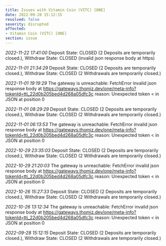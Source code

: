 ```yaml
---
title: Issues with Vitamin Coin (VITC) [ONE]
date: 2022-09-28 15:12:15
resolved: false
severity: disrupted
affected:
- Vitamin Coin (VITC) [ONE]
section: issue
---
```


*2022-11-22 17:41:00* Deposit State: CLOSED (2 Deposits are temporarily closed.), Withdraw State: CLOSED (invalid json response body at https)

*2022-11-01 21:34:29* Deposit State: CLOSED (2 Deposits are temporarily closed.), Withdraw State: CLOSED (2 Withdrawals are temporarily closed.)

*2022-11-01 19:19:29* The gateway is unreachable: FetchError invalid json response body at https://gateways.thomiz.dev/one/meta-info?tokenId=tti_22d0b205bed4d268a05dfc3c reason: Unexpected token < in JSON at position 0

*2022-11-01 08:29:29* Deposit State: CLOSED (2 Deposits are temporarily closed.), Withdraw State: CLOSED (2 Withdrawals are temporarily closed.)

*2022-11-01 06:13:53* The gateway is unreachable: FetchError invalid json response body at https://gateways.thomiz.dev/one/meta-info?tokenId=tti_22d0b205bed4d268a05dfc3c reason: Unexpected token < in JSON at position 0

*2022-10-29 23:35:03* Deposit State: CLOSED (2 Deposits are temporarily closed.), Withdraw State: CLOSED (2 Withdrawals are temporarily closed.)

*2022-10-29 21:20:03* The gateway is unreachable: FetchError invalid json response body at https://gateways.thomiz.dev/one/meta-info?tokenId=tti_22d0b205bed4d268a05dfc3c reason: Unexpected token < in JSON at position 0

*2022-10-26 15:27:33* Deposit State: CLOSED (2 Deposits are temporarily closed.), Withdraw State: CLOSED (2 Withdrawals are temporarily closed.)

*2022-10-26 13:12:34* The gateway is unreachable: FetchError invalid json response body at https://gateways.thomiz.dev/one/meta-info?tokenId=tti_22d0b205bed4d268a05dfc3c reason: Unexpected token < in JSON at position 0

*2022-09-28 15:12:15* Deposit State: CLOSED (2 Deposits are temporarily closed.), Withdraw State: CLOSED (2 Withdrawals are temporarily closed.)